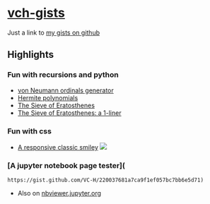 # [vch-gists](https://gist.github.com/VC-H)
Just a link to [my gists on github](https://gist.github.com/VC-H)

## Highlights

### Fun with recursions and python
* [von Neumann ordinals generator](
    https://gist.github.com/VC-H/6ace00e5ce47d1e845381c8b6be91f4b)
* [Hermite polynomials](
    https://gist.github.com/VC-H/237b1bde55f8da1589ebe51bfa0741d6)
* [The Sieve of Eratosthenes](
    https://gist.github.com/VC-H/126c0b8aa129f45b36aa3a05d4acab4a)
* [The Sieve of Eratosthenes: a 1-liner](
    https://gist.github.com/VC-H/19accbd6e45f6840f5a5d93478f5daff)

### Fun with css
* [A responsive classic smiley](
    https://gist.github.com/VC-H/5a3c03e8743efd79cfa0cf177d561055)
	![](https://avatars1.githubusercontent.com/u/23016403?s=20&v=1)

### [A jupyter notebook page tester](
    https://gist.github.com/VC-H/220037681a7ca9f1ef057bc7bb6e5d71)
* Also on [nbviewer.jupyter.org](
    https://nbviewer.jupyter.org/gist/VC-H/220037681a7ca9f1ef057bc7bb6e5d71)
